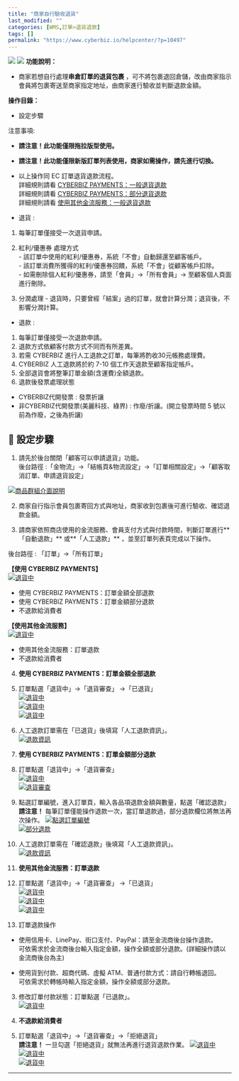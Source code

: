 ```yaml
---
title: "商家自行驗收退貨"
last_modified: ""
categories: [WMS,訂單>退貨退款]
tags: []
permalink: "https://www.cyberbiz.io/helpcenter/?p=10497"
---
```


![](https://www.cyberbiz.io/helpcenter/wp-content/uploads/一般版1.png)
![](https://www.cyberbiz.io/helpcenter/wp-content/uploads/PLUS版1.png)
**功能說明：**  

* 商家若想自行處理**串倉訂單的退貨包裹** ，可不將包裹退回倉儲，改由商家指示會員將包裹寄送至商家指定地址，由商家進行驗收並判斷退款金額。

**操作目錄：**

* 設定步驟

注意事項:  

* **請注意！此功能僅限拖拉版型使用。**
* **請注意！此功能僅限新版訂單列表使用，商家如需操作，請先進行切換。**
* 以上操作同 EC 訂單退貨退款流程。  
詳細規則請看 [CYBERBIZ PAYMENTS：一般退貨退款](https://www.cyberbiz.io/helpcenter/?p=6911)  
詳細規則請看 [CYBERBIZ PAYMENTS：部分退貨退款](https://www.cyberbiz.io/helpcenter/?p=7016)  
詳細規則請看 [使用其他金流服務：一般退貨退款](https://www.cyberbiz.io/helpcenter/?p=200)

* 退貨 : 
1. 每筆訂單僅接受一次退貨申請。
2. 紅利/優惠券 處理方式   
\- 該訂單中使用的紅利/優惠券，系統「不會」自動歸還至顧客帳戶。  
\- 該訂單消費所獲得的紅利/優惠券回饋，系統「不會」從顧客帳戶扣除。  
\- 如需刪除個人紅利/優惠券，請至「會員」→「所有會員」→ 至顧客個人頁面進行刪除。

3. 分潤處理 - 退貨時，只要曾經「結案」過的訂單，就會計算分潤；退貨後，不影響分潤計算。
* 退款 : 
1. 每筆訂單僅接受一次退款申請。
2. 退款方式依顧客付款方式不同而有所差異。
3. 若需 CYBERBIZ 進行人工退款之訂單，每筆將酌收30元帳務處理費。
4. CYBERBIZ 人工退款將於約 7-10 個工作天退款至顧客指定帳戶。
5. 全部退貨會將整筆訂單金額(含運費)全額退款。
6. 退款後發票處理狀態 
* CYBERBIZ代開發票 : 發票折讓
* 非CYBERBIZ代開發票(美麗科技、綠界) : 作廢/折讓。(開立發票時間 5 號以前為作廢，之後為折讓)

## 📌 設定步驟



1. 請先於後台關閉「顧客可以申請退貨」功能。  
後台路徑 :「金物流」→「結帳頁&物流設定」→「訂單相關設定」→「顧客取消訂單、申請退貨設定」  

[![商品群組介面說明](https://www.cyberbiz.io/support/wp-content/uploads/串倉基本規則05.png)](https://www.cyberbiz.io/support/wp-content/uploads/串倉基本規則05.png)

2. 商家自行指示會員包裹寄回方式與地址，商家收到包裹後可進行驗收、確認退款金額。


3. 請商家依照商店使用的金流服務、會員支付方式與付款時間，判斷訂單進行**「自動退款」** 或**「人工退款」** ，並至訂單列表頁完成以下操作。  

後台路徑 :  「訂單」→「所有訂單」  

**【使用 CYBERBIZ PAYMENTS】**  
[![退貨中](https://www.cyberbiz.io/support/wp-content/uploads/一般退貨退款00.png)](https://www.cyberbiz.io/support/wp-content/uploads/一般退貨退款00.png)  

* 使用 CYBERBIZ PAYMENTS：訂單金額全部退款
* 使用 CYBERBIZ PAYMENTS：訂單金額部分退款
* 不退款給消費者

**【使用其他金流服務】**  
[![退貨中](https://www.cyberbiz.io/helpcenter/wp-content/uploads/一般退貨退款01.png)](https://www.cyberbiz.io/helpcenter/wp-content/uploads/一般退貨退款01.png)  

* 使用其他金流服務：訂單退款
* 不退款給消費者


4. **使用 CYBERBIZ PAYMENTS：訂單金額全部退款**  

1. 訂單點選「退貨中」→「退貨審查」 →「已退貨」  
[![退貨中](https://www.cyberbiz.io/support/wp-content/uploads/商家自行驗收退貨01.png)](https://www.cyberbiz.io/support/wp-content/uploads/商家自行驗收退貨01.png)  
[![退貨中](https://www.cyberbiz.io/support/wp-content/uploads/商家自行驗收退貨02.png)](https://www.cyberbiz.io/support/wp-content/uploads/商家自行驗收退貨02.png)  
[![退貨中](https://www.cyberbiz.io/support/wp-content/uploads/商家自行驗收退貨03.png)](https://www.cyberbiz.io/support/wp-content/uploads/商家自行驗收退貨03.png)  

2. 人工退款訂單需在「已退貨」後填寫「人工退款資訊」。  
[![退款資訊](https://www.cyberbiz.io/support/wp-content/uploads/部分退貨退款07.png)](https://www.cyberbiz.io/support/wp-content/uploads/部分退貨退款07.png)  



5. **使用 CYBERBIZ PAYMENTS：訂單金額部分退款**  

1. 訂單點選「退貨中」→「退貨審查」  
[![退貨中](https://www.cyberbiz.io/support/wp-content/uploads/商家自行驗收退貨01.png)](https://www.cyberbiz.io/support/wp-content/uploads/商家自行驗收退貨01.png)  
[![退貨審查](https://www.cyberbiz.io/support/wp-content/uploads/商家自行驗收退貨02.png)](https://www.cyberbiz.io/support/wp-content/uploads/商家自行驗收退貨02.png)  

2. 點選訂單編號，進入訂單頁，輸入各品項退款金額與數量，點選「確認退款」  
**請注意！** 每筆訂單僅能操作退款一次，當訂單退款過，部分退款欄位將無法再次操作。
[![點選訂單編號](https://www.cyberbiz.io/support/wp-content/uploads/商家自行驗收退貨04.png)](https://www.cyberbiz.io/support/wp-content/uploads/商家自行驗收退貨04.png)  
[![部分退款](https://www.cyberbiz.io/support/wp-content/uploads/部分退貨退款06.png)](https://www.cyberbiz.io/support/wp-content/uploads/部分退貨退款06.png)  

3. 人工退款訂單需在「確認退款」後填寫「人工退款資訊」。  
[![退款資訊](https://www.cyberbiz.io/support/wp-content/uploads/部分退貨退款07.png)](https://www.cyberbiz.io/support/wp-content/uploads/部分退貨退款07.png)



6. **使用其他金流服務：訂單退款**  

1. 訂單點選「退貨中」→「退貨審查」 →「已退貨」  
[![退貨中](https://www.cyberbiz.io/support/wp-content/uploads/商家自行驗收退貨01.png)](https://www.cyberbiz.io/support/wp-content/uploads/商家自行驗收退貨01.png)  
[![退貨中](https://www.cyberbiz.io/support/wp-content/uploads/商家自行驗收退貨02.png)](https://www.cyberbiz.io/support/wp-content/uploads/商家自行驗收退貨02.png)  
[![退貨中](https://www.cyberbiz.io/support/wp-content/uploads/商家自行驗收退貨03.png)](https://www.cyberbiz.io/support/wp-content/uploads/商家自行驗收退貨03.png)  

2. 訂單退款操作  

* 使用信用卡、LinePay、街口支付、PayPal：請至金流商後台操作退款。  
可依需求於金流商後台輸入指定金額，操作全額或部分退款。(詳細操作請以金流商後台為主)



* 使用貨到付款、超商代碼、虛擬 ATM、普通付款方式：請自行轉帳退回。  
可依需求於轉帳時輸入指定金額，操作全額或部分退款。



3. 修改訂單付款狀態：訂單點選「已退款」。  
[![退貨中](https://www.cyberbiz.io/helpcenter/wp-content/uploads/商家自行驗收退貨01.png)](https://www.cyberbiz.io/helpcenter/wp-content/uploads/商家自行驗收退貨01.png)



7. **不退款給消費者**  

1. 訂單點選「退貨中」→「退貨審查」→「拒絕退貨」   
**請注意！** 一旦勾選「拒絕退貨」就無法再進行退貨退款作業。 [![退貨中](https://www.cyberbiz.io/support/wp-content/uploads/商家自行驗收退貨01.png)](https://www.cyberbiz.io/support/wp-content/uploads/商家自行驗收退貨01.png)  
[![退貨中](https://www.cyberbiz.io/support/wp-content/uploads/商家自行驗收退貨02.png)](https://www.cyberbiz.io/support/wp-content/uploads/商家自行驗收退貨02.png)  
[![退貨中](https://www.cyberbiz.io/support/wp-content/uploads/商家自行驗收退貨03.png)](https://www.cyberbiz.io/support/wp-content/uploads/商家自行驗收退貨03.png)  

* * *

